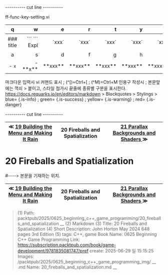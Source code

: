 
---------- cut line ----------

ff-func-key-setting.vi

| q     | w     | e     | r     | t     | y     | u     | i     | o     | p     |
:------:|------:|------:|------:|------:|------:|------:|------:|------:|------:|
|### title | \`\`\` \`\`\` Expl| \`xxx\`|\`xxx\`|\`xxx\`|\`xxx\`|\`xxx\`|\`xxx \`|\`xxx \`| 없 음 |
| a     | s     | d     | f     | g     | h     | j     | k     | l     |
|- `x`|- \*\*x\*\*| \*\*xxx\*\*| \*\*xxx\*\*| \*\*xxx\*\*| \*\*xxx\*\*| \*\*xxx\*\*| \*\*xxx\*\*| \*\*xxx\*\*|

마크다운 입력시 vi 커맨드 표시 ; (^[)=Ctrl+[ ; (^M)=Ctrl+M
인용구 작성시 ; 본문앞에는 꺽쇠 > 붙이고, 스타일 첨가시 끝줄에 종류별 구분을 표시한다.
https://docs.requarks.io/en/editors/markdown > Blockquotes > Stylings >
blue= {.is-info} ; green= {.is-success} ; yellow= {.is-warning} ; red= {.is-danger}

---------- cut line ----------

| ≪ [ 19 Building the Menu and Making It Rain ](/packtpub/2025/0625_beginning_c++_game_programming/19_building_the_menu_and_making_it_rain) | 20 Fireballs and Spatialization | [ 21 Parallax Backgrounds and Shaders ](/packtpub/2025/0625_beginning_c++_game_programming/21_parallax_backgrounds_and_shaders) ≫ |
|:----:|:----:|:----:|

# 20 Fireballs and Spatialization
#----> 본문을 기재하는 위치.



| ≪ [ 19 Building the Menu and Making It Rain ](/packtpub/2025/0625_beginning_c++_game_programming/19_building_the_menu_and_making_it_rain) | 20 Fireballs and Spatialization | [ 21 Parallax Backgrounds and Shaders ](/packtpub/2025/0625_beginning_c++_game_programming/21_parallax_backgrounds_and_shaders) ≫ |
|:----:|:----:|:----:|

> (1) Path: packtpub/2025/0625_beginning_c++_game_programming/20_fireballs_and_spatialization __
> (2) Markdown
> (3) Title: 20 Fireballs and Spatialization
> (4) Short Description: John Horton May 2024 648 pages 3rd Edition
> (5) tags: C++, game
> Book Name: 0625 Beginning C++ Game Programming
> Link: https://subscription.packtpub.com/book/game-development/9781835081747/pref
> create: 2025-06-29 일 15:15:25
> Images: /packtpub/2025/0625_beginning_c++_game_programming_img/ __
> .md Name: 20_fireballs_and_spatialization.md __

